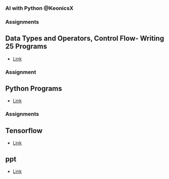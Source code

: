 ### AI with Python @KeonicsX
### Assignments
## Data Types and Operators, Control Flow- Writing 25 Programs
- [Link](https://bit.ly/3DXocMw)
### Assignment 
## Python Programs
- [Link](https://bit.ly/3hEPccd)
### Assignments
## Tensorflow
- [Link](https://bit.ly/3DXocMw)
## ppt
- [Link](https://bit.ly/3hyl8id)
